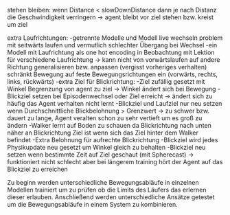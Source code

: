 
stehen bleiben:
wenn Distance < slowDownDistance dann je nach Distanz die Geschwindigkeit verringern -> agent bleibt vor ziel stehen bzw. kreist um ziel

extra Laufrichtungen:
-getrennte Modelle und Modell live wechseln problem mit seitwärts laufen und vermutlich schlechter Übergang bei Wechsel
-ein Modell mit Laufrichtung als one hot encoding in Beobachtung mit Lektion für verschiedene Laufrichtung -> kann nicht von vorwärtslaufen auf andere Richtung generalisieren bzw. anpassen (vergisst vorheriges verhalten) schränkt Bewegung auf feste Bewegungsrichtungen ein (vorwärts, rechts, links, rückwärts)
-extra Ziel für Blickrichtung:
  -Ziel zufällig gesetzt mit Winkel Begrenzung von agent zu ziel -> Winkel ändert sich bei Bewegung
  -Blickziel setzen bei Episodenwechsel oder Ziel erreicht -> ändert sich zu häufig das Agent verhalten nicht lernt
  -Blickziel und Laufziel nur neu setzen wenn Durchschnittliche Blickbelohnung > Grenzwert -> zu schwer bzw. dauert zu lange, Agent veralten schon zu sehr vertieft um es groß zu ändern
  -Walker lernt auf Boden zu schauen da Blickrichtung nach unten näher an Blickrichtung Ziel ist wenn sich das Ziel hinter dem Walker befindet
  -Extra Belohnung für aufrechte Blickrichtung
  -Blickziel wird jedes Physikupdate neu gesetzt um Winkel gleich zu behalten
  -Blickziel neu setzen wenn bestimmte Zeit auf Ziel geschaut (mit Spherecast) -> funktioniert nicht schlecht aber bei längerem training hört der Agent auf das Blickziel zu erreichen


Zu beginn werden unterschiedliche Bewegungsabläufe in einzelnen Modellen trainiert um zu prüfen ob die Limits des Läufers das erlernen dieser erlauben. Anschließend werden unterschiedliche Ansätze getestet um die Bewegungsabläufe in einem System zu kombinieren.

